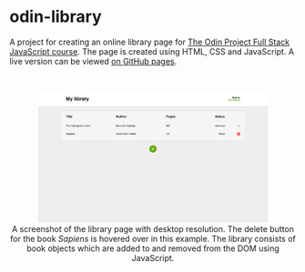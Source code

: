 # odin-library

A project for creating an online library page for [The Odin Project Full Stack JavaScript course](https://www.theodinproject.com/paths/full-stack-javascript). The page is created using HTML, CSS and JavaScript. A live version can be viewed [on GitHub pages](https://studsministern.github.io/odin-library/).

&nbsp;
<div align="center">
  <img src="img/library page.png" width="80%">
  <div>
    A screenshot of the library page with desktop resolution. The delete button for the book <em>Sapiens</em> is hovered over in this example. The library consists of book objects which are added to and removed from the DOM using JavaScript.
  </div>
</div>
